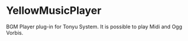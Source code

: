 # YellowMusicPlayer

BGM Player plug-in for Tonyu System.
It is possible to play Midi and Ogg Vorbis.

